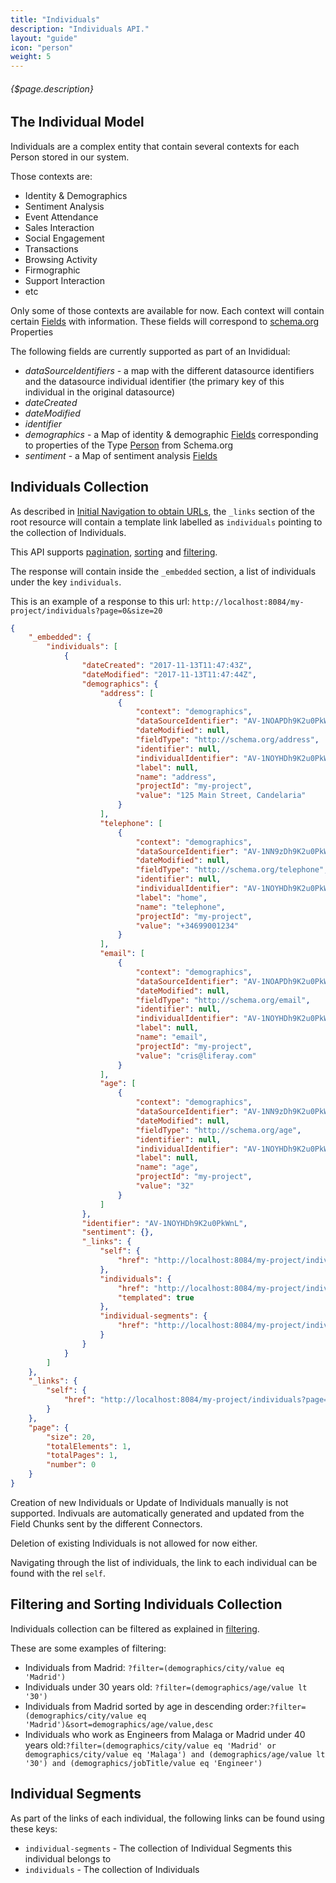 ```yaml
---
title: "Individuals"
description: "Individuals API."
layout: "guide"
icon: "person"
weight: 5
---
```


###### {$page.description}

<article id="1">

## The Individual Model

Individuals are a complex entity that contain several contexts for each Person
stored in our system. 

Those contexts are:
* Identity & Demographics
* Sentiment Analysis
* Event Attendance
* Sales Interaction
* Social Engagement
* Transactions
* Browsing Activity
* Firmographic
* Support Interaction
* etc
 
Only some of those contexts are available for now. Each context will contain
certain [Fields](/docs/fields) with information. These fields will correspond to [schema.org](http://schema.org/) Properties

The following fields are currently supported as part of an Invididual:
* *dataSourceIdentifiers* - a map with the different datasource identifiers and the
   datasource individual identifier (the primary key of this individual in
   the original datasource) 
* *dateCreated*
* *dateModified*
* *identifier*
* *demographics* - a Map of identity & demographic [Fields](/docs/fields) corresponding to properties of the Type [Person](http://schema.org/Person) from Schema.org
* *sentiment* - a Map of sentiment analysis [Fields](/docs/fields)

</article>


<article id="2">

## Individuals Collection

As described in [Initial Navigation to obtain URLs](/docs/general#navigation),
the `_links` section of the root resource will contain a template link labelled as `individuals` pointing to the
collection of Individuals.

This API supports [pagination](/docs/general#pagination), [sorting](/docs/general#sorting) and [filtering](/docs/general#filtering).

The response will contain inside the `_embedded` section, a list of individuals
under the key `individuals`.

This is an example of a response to this url: `http://localhost:8084/my-project/individuals?page=0&size=20`

```json
{
    "_embedded": {
        "individuals": [
            {
                "dateCreated": "2017-11-13T11:47:43Z",
                "dateModified": "2017-11-13T11:47:44Z",
                "demographics": {
                    "address": [
                        {
                            "context": "demographics",
                            "dataSourceIdentifier": "AV-1NOAPDh9K2u0PkWnD",
                            "dateModified": null,
                            "fieldType": "http://schema.org/address",
                            "identifier": null,
                            "individualIdentifier": "AV-1NOYHDh9K2u0PkWnL",
                            "label": null,
                            "name": "address",
                            "projectId": "my-project",
                            "value": "125 Main Street, Candelaria"
                        }
                    ],
                    "telephone": [
                        {
                            "context": "demographics",
                            "dataSourceIdentifier": "AV-1NN9zDh9K2u0PkWnC",
                            "dateModified": null,
                            "fieldType": "http://schema.org/telephone",
                            "identifier": null,
                            "individualIdentifier": "AV-1NOYHDh9K2u0PkWnL",
                            "label": "home",
                            "name": "telephone",
                            "projectId": "my-project",
                            "value": "+34699001234"
                        }
                    ],
                    "email": [
                        {
                            "context": "demographics",
                            "dataSourceIdentifier": "AV-1NOAPDh9K2u0PkWnD",
                            "dateModified": null,
                            "fieldType": "http://schema.org/email",
                            "identifier": null,
                            "individualIdentifier": "AV-1NOYHDh9K2u0PkWnL",
                            "label": null,
                            "name": "email",
                            "projectId": "my-project",
                            "value": "cris@liferay.com"
                        }
                    ],
                    "age": [
                        {
                            "context": "demographics",
                            "dataSourceIdentifier": "AV-1NN9zDh9K2u0PkWnC",
                            "dateModified": null,
                            "fieldType": "http://schema.org/age",
                            "identifier": null,
                            "individualIdentifier": "AV-1NOYHDh9K2u0PkWnL",
                            "label": null,
                            "name": "age",
                            "projectId": "my-project",
                            "value": "32"
                        }
                    ]
                },
                "identifier": "AV-1NOYHDh9K2u0PkWnL",
                "sentiment": {},
                "_links": {
                    "self": {
                        "href": "http://localhost:8084/my-project/individuals/AV-1NOYHDh9K2u0PkWnL"
                    },
                    "individuals": {
                        "href": "http://localhost:8084/my-project/individuals{?filter}",
                        "templated": true
                    },
                    "individual-segments": {
                        "href": "http://localhost:8084/my-project/individuals/AV-1NOYHDh9K2u0PkWnL/individual-segments"
                    }
                }
            }
        ]
    },
    "_links": {
        "self": {
            "href": "http://localhost:8084/my-project/individuals?page=0&size=20"
        }
    },
    "page": {
        "size": 20,
        "totalElements": 1,
        "totalPages": 1,
        "number": 0
    }
}
```

Creation of new Individuals or Update of Individuals manually is not supported. Indivuals are automatically
generated and updated from the Field Chunks sent by the different Connectors.

Deletion of existing Individuals is not allowed for now either. 

Navigating through the list of individuals, the link to each individual can be found with the rel `self`. 

</article>

<article id="3">

## Filtering and Sorting Individuals Collection

Individuals collection can be filtered as explained in [filtering](/docs/general#filtering).

These are some examples of filtering:
* Individuals from Madrid: `?filter=(demographics/city/value eq 'Madrid')`
* Individuals under 30 years old: `?filter=(demographics/age/value lt '30')` 
* Individuals from Madrid sorted by age in descending order:`?filter=(demographics/city/value eq 'Madrid')&sort=demographics/age/value,desc` 
* Individuals who work as Engineers from Malaga or Madrid under 40 years old:`?filter=(demographics/city/value eq 'Madrid' or demographics/city/value eq 'Malaga') and (demographics/age/value lt '30') and (demographics/jobTitle/value eq 'Engineer')`

</article>


<article id="4">

## Individual Segments

As part of the links of each individual, the following links can be found using these keys:
* `individual-segments` - The collection of Individual Segments this individual belongs to
* `individuals` - The collection of Individuals

</article>
